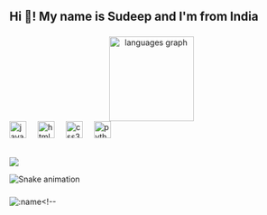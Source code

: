

<h2 align="left">Hi 👋! My name is Sudeep and I'm from India </h2>

###

<div align="center">  
  <img src="https://github-readme-stats.vercel.app/api/top-langs?username=gensis01&locale=en&hide_title=false&layout=compact&card_width=320&langs_count=5&theme=dracula&hide_border=false" height="150" alt="languages graph"  />
</div>

<div align="left">
  <img src="https://cdn.jsdelivr.net/gh/devicons/devicon/icons/javascript/javascript-original.svg" height="30" alt="javascript logo"  />
  <img width="12" />
  <img src="https://cdn.jsdelivr.net/gh/devicons/devicon/icons/html5/html5-original.svg" height="30" alt="html5 logo"  />
  <img width="12" />
  <img src="https://cdn.jsdelivr.net/gh/devicons/devicon/icons/css3/css3-original.svg" height="30" alt="css3 logo"  />
  <img width="12" />
  <img src="https://cdn.jsdelivr.net/gh/devicons/devicon/icons/python/python-original.svg" height="30" alt="python logo"  />
  <img width="12" />
</div>

<br clear="both">

![](https://quotes-github-readme.vercel.app/api?type=horizontal&theme=radical)

<img src="https://raw.githubusercontent.com/Musafir02/Musafir02/output/snake.svg" alt="Snake animation" />

###

![:name](https://count.getloli.com/@:gensis01)<!--
